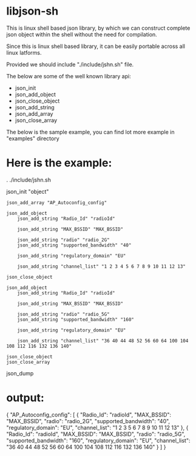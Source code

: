 # libjson-sh

This is linux shell based json library, by which we can construct complete json object within the shell without the need for compilation.

Since this is linux shell based library, it can be easily portable across all linux latforms.

Provided we should include "./include/jshn.sh" file.

The below are some of the well known library api:
- json_init
- json_add_object 
- json_close_object
- json_add_string
- json_add_array
- json_close_array

The below is the sample example, you can find lot more example in "examples" directory

Here is the example:
====================

. ./include/jshn.sh

json_init "object"

    json_add_array "AP_Autoconfig_config"

    json_add_object
        json_add_string "Radio_Id" "radioId"

        json_add_string "MAX_BSSID" "MAX_BSSID"

        json_add_string "radio" "radio_2G"
        json_add_string "supported_bandwidth" "40"

        json_add_string "regulatory_domain" "EU"

        json_add_string "channel_list" "1 2 3 4 5 6 7 8 9 10 11 12 13"

    json_close_object

    json_add_object
        json_add_string "Radio_Id" "radioId"

        json_add_string "MAX_BSSID" "MAX_BSSID"

        json_add_string "radio" "radio_5G"
        json_add_string "supported_bandwidth" "160"

        json_add_string "regulatory_domain" "EU"

        json_add_string "channel_list" "36 40 44 48 52 56 60 64 100 104 108 112 116 132 136 140"

    json_close_object
    json_close_array

json_dump

output:
=======

{ "AP_Autoconfig_config": [ { "Radio_Id": "radioId", "MAX_BSSID": "MAX_BSSID", "radio": "radio_2G", "supported_bandwidth": "40", "regulatory_domain": "EU", "channel_list": "1 2 3  5 6 7 8 9 10 11 12 13" }, { "Radio_Id": "radioId", "MAX_BSSID": "MAX_BSSID", "radio": "radio_5G", "supported_bandwidth": "160", "regulatory_domain": "EU", "channel_list": "36 40 44 48 52 56 60 64 100 104 108 112 116 132 136 140" } ] }

